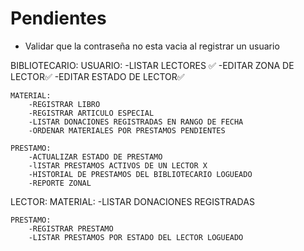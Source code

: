# Pendientes

 - Validar que la contraseña no esta vacia al registrar un usuario


 BIBLIOTECARIO:
    USUARIO:
        -LISTAR LECTORES ✅
        -EDITAR ZONA DE LECTOR✅
        -EDITAR ESTADO DE LECTOR✅

    MATERIAL:
        -REGISTRAR LIBRO
        -REGISTRAR ARTICULO ESPECIAL 
        -LISTAR DONACIONES REGISTRADAS EN RANGO DE FECHA
        -ORDENAR MATERIALES POR PRESTAMOS PENDIENTES

    PRESTAMO:
        -ACTUALIZAR ESTADO DE PRESTAMO
        -lISTAR PRESTAMOS ACTIVOS DE UN LECTOR X
        -HISTORIAL DE PRESTAMOS DEL BIBLIOTECARIO LOGUEADO
        -REPORTE ZONAL

LECTOR:
    MATERIAL:
        -LISTAR DONACIONES REGISTRADAS

    PRESTAMO:
        -REGISTRAR PRESTAMO
        -LISTAR PRESTAMOS POR ESTADO DEL LECTOR LOGUEADO
